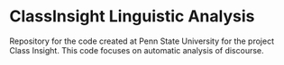 # ClassInsight Linguistic Analysis

Repository for the code created at Penn State University for the project Class Insight. This code focuses on automatic analysis of discourse.
